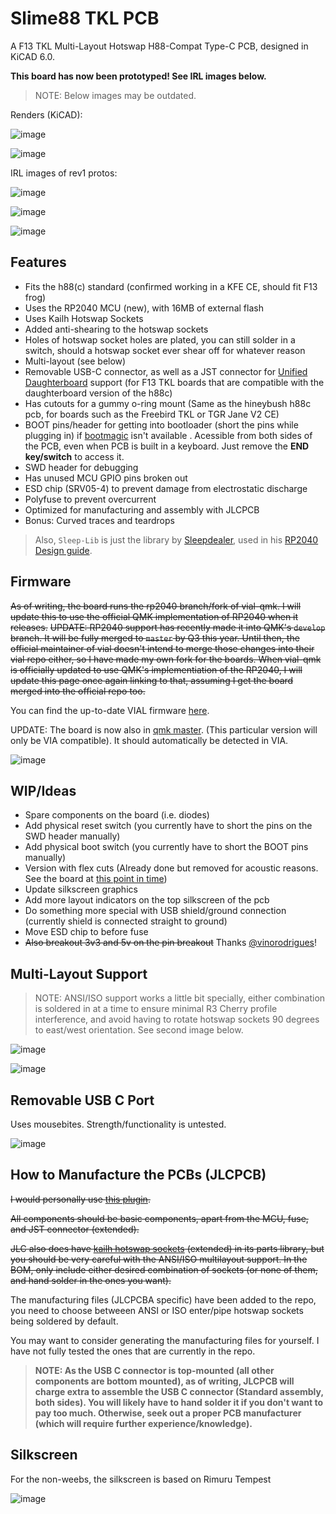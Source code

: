 # Slime88 TKL PCB
 A F13 TKL Multi-Layout Hotswap H88-Compat Type-C PCB, designed in KiCAD 6.0.

**This board has now been prototyped! See IRL images below.**

> NOTE: Below images may be outdated.

Renders (KiCAD):

![image](https://user-images.githubusercontent.com/23428162/170985512-ec79f498-7476-4ab6-8150-877c67a25f26.png)

![image](https://user-images.githubusercontent.com/23428162/170985490-84c50a2a-0e6f-46b4-95e9-b4f4e7d632d8.png)

IRL images of rev1 protos:

![image](https://user-images.githubusercontent.com/23428162/175326415-0662c19f-3ceb-414e-bd07-46e49cf91a11.png)

![image](https://user-images.githubusercontent.com/23428162/175326277-7a33a5fa-5684-4a13-b2d9-78f20d463656.png)

![image](https://user-images.githubusercontent.com/23428162/175326340-bfffcaf4-7a37-4090-9176-9de9ad3649e0.png)


## Features
- Fits the h88(c) standard (confirmed working in a KFE CE, should fit F13 frog)
- Uses the RP2040 MCU (new), with 16MB of external flash
- Uses Kailh Hotswap Sockets
- Added anti-shearing to the hotswap sockets
- Holes of hotswap socket holes are plated, you can still solder in a switch, should a hotswap socket ever shear off for whatever reason
- Multi-layout (see below)
- Removable USB-C connector, as well as a JST connector for [Unified Daughterboard](https://github.com/ai03-2725/Unified-Daughterboard) support (for F13 TKL boards that are compatible with the daughterboard version of the h88c)
- Has cutouts for a gummy o-ring mount (Same as the hineybush h88c pcb, for boards such as the Freebird TKL or TGR Jane V2 CE)
- BOOT pins/header for getting into bootloader (short the pins while plugging in) if [bootmagic](https://github.com/qmk/qmk_firmware/blob/master/docs/feature_bootmagic.md) isn't available . Acessible from both sides of the PCB, even when PCB is built in a keyboard. Just remove the **END key/switch** to access it.
- SWD header for debugging
- Has unused MCU GPIO pins broken out
- ESD chip (SRV05-4) to prevent damage from electrostatic discharge
- Polyfuse to prevent overcurrent
- Optimized for manufacturing and assembly with JLCPCB
- Bonus: Curved traces and teardrops

> Also, `Sleep-Lib` is just the library by [Sleepdealer](https://github.com/Sleepdealr), used in his [RP2040 Design guide](https://github.com/Sleepdealr/RP2040-designguide).

## Firmware
~~As of writing, the board runs the rp2040 branch/fork of vial-qmk. I will update this to use the official QMK implementation of RP2040 when it releases.~~ ~~UPDATE: RP2040 support has recently made it into QMK's `develop` branch. It will be fully merged to `master` by Q3 this year. Until then, the official maintainer of vial doesn't intend to merge those changes into their vial repo either, so I have made my own fork for the boards. When vial-qmk is officially updated to use QMK's implementiation of the RP2040, I will update this page once again linking to that, assuming I get the board merged into the official repo too.~~

You can find the up-to-date VIAL firmware [here](https://github.com/zykrah/vial-qmk/tree/vial-stable-zykrah/keyboards/zykrah/slime88). 

UPDATE: The board is now also in [qmk master](https://github.com/qmk/qmk_firmware/tree/master/keyboards/zykrah/slime88). (This particular version will only be VIA compatible). It should automatically be detected in VIA.

![image](https://user-images.githubusercontent.com/23428162/175326634-b620f7c7-f3c0-4445-ab55-75b2404a5e0f.png)

## WIP/Ideas
- Spare components on the board (i.e. diodes)
- Add physical reset switch (you currently have to short the pins on the SWD header manually)
- Add physical boot switch (you currently have to short the BOOT pins manually)
- Version with flex cuts (Already done but removed for acoustic reasons. See the board at [this point in time](https://github.com/zykrah/slime88/commit/3de3e59620d77a87f4beb085508b7e4e2e0daaf5))
- Update silkscreen graphics
- Add more layout indicators on the top silkscreen of the pcb
- Do something more special with USB shield/ground connection (currently shield is connected straight to ground)
- Move ESD chip to before fuse
- ~~Also breakout 3v3 and 5v on the pin breakout~~ Thanks [@vinorodrigues](https://github.com/vinorodrigues)!

## Multi-Layout Support

> NOTE: ANSI/ISO support works a little bit specially, either combination is soldered in at a time to ensure minimal R3 Cherry profile interference, and avoid having to rotate hotswap sockets 90 degrees to east/west orientation. See second image below.

![image](https://user-images.githubusercontent.com/23428162/170872624-f8572340-62a6-4ea2-b1d4-de3b0a03b0cc.png)

![image](https://user-images.githubusercontent.com/23428162/170872745-08062a99-3614-4d90-9b99-c35b184587f8.png)


## Removable USB C Port

Uses mousebites. Strength/functionality is untested.

![image](https://user-images.githubusercontent.com/23428162/170873526-fdf4c577-7e0c-4878-ab48-44ff42580f77.png)


## How to Manufacture the PCBs (JLCPCB)
~~I would personally use [this plugin](https://github.com/Bouni/kicad-jlcpcb-tools).~~

~~All components should be basic components, apart from the MCU, fuse, and JST connector (extended).~~

~~JLC also does have [kailh hotswap sockets](https://jlcpcb.com/parts/componentSearch?isSearch=true&searchTxt=C2803348) (extended) in its parts library, but you should be very careful with the ANSI/ISO multilayout support. In the BOM, only include either desired combination of sockets (or none of them, and hand solder in the ones you want).~~

The manufacturing files (JLCPCBA specific) have been added to the repo, you need to choose betweeen ANSI or ISO enter/pipe hotswap sockets being soldered by default.

You may want to consider generating the manufacturing files for yourself. I have not fully tested the ones that are currently in the repo.

> **NOTE: As the USB C connector is top-mounted (all other components are bottom mounted), as of writing, JLCPCB will charge extra to assemble the USB C connector (Standard assembly, both sides). You will likely have to hand solder it if you don't want to pay too much. Otherwise, seek out a proper PCB manufacturer (which will require further experience/knowledge).**

## Silkscreen
For the non-weebs, the silkscreen is based on Rimuru Tempest

![image](https://user-images.githubusercontent.com/23428162/170873337-5e55e027-8117-46ac-941f-4b67e0810e19.png)
